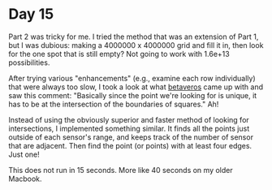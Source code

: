 # Day 15

Part 2 was tricky for me. I tried the method that was an extension of Part 1, but I was dubious: making a 4000000 x 4000000 grid and fill it in, then look for the one spot that is still empty? Not going to work with 1.6e+13 possibilities.

After trying various "enhancements" (e.g., examine each row individually) that were always too slow, I took a look at what [betaveros](https://github.com/betaveros/advent-of-code-2022/blob/main/p15.noul) came up with and saw this comment: "Basically since the point we're looking for is unique, it has to be at the intersection of the boundaries of squares." Ah!

Instead of using the obviously superior and faster method of looking for intersections, I implemented something similar. It finds all the points just outside of each sensor's range, and keeps track of the number of sensor that are adjacent. Then find the point (or points) with at least four edges. Just one!

This does not run in 15 seconds. More like 40 seconds on my older Macbook.
